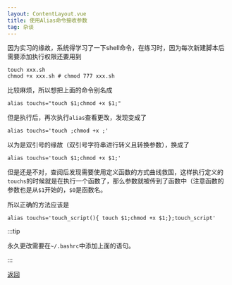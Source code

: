 ```yaml
---
layout: ContentLayout.vue
title: 使用Alias命令接收参数
tag: 杂谈
---
```


因为实习的缘故，系统得学习了一下shell命令，在练习时，因为每次新建脚本后需要添加执行权限还要用到

```shell
touch xxx.sh
chmod +x xxx.sh # chmod 777 xxx.sh
```

比较麻烦，所以想把上面的命令别名成

```shell
alias touchs="touch $1;chmod +x $1;"
```

但是执行后，再次执行`alias`查看更改，发现变成了

```shell
alias touchs='touch ;chmod +x ;'
```

以为是双引号的缘故（双引号字符串进行转义且转换参数），换成了

```shell
alias touchs='touch $1;chmod +x $1;'
```

但是还是不对，查阅后发现需要使用定义函数的方式曲线救国，这样执行定义的`touchs`的时候就是在执行一个函数了，那么参数就被传到了函数中（注意函数的参数也是从`$1`开始的，`$0`是函数名。

所以正确的方法应该是

```shell
alias touchs='touch_script(){ touch $1;chmod +x $1;};touch_script'
```

:::tip

永久更改需要在`~/.bashrc`中添加上面的语句。

:::

[返回](/zh/blogs/)